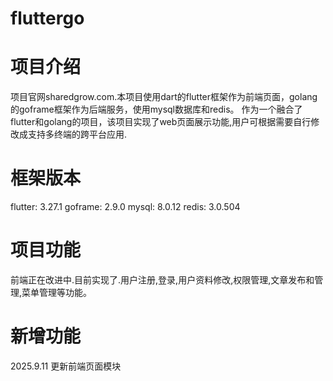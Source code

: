 # fluttergo

# 项目介绍
项目官网sharedgrow.com.本项目使用dart的flutter框架作为前端页面，golang的goframe框架作为后端服务，使用mysql数据库和redis。
作为一个融合了flutter和golang的项目，该项目实现了web页面展示功能,用户可根据需要自行修改成支持多终端的跨平台应用.


# 框架版本
flutter: 3.27.1
goframe: 2.9.0
mysql: 8.0.12
redis: 3.0.504

# 项目功能
前端正在改进中.目前实现了.用户注册,登录,用户资料修改,权限管理,文章发布和管理,菜单管理等功能。

# 新增功能
2025.9.11 更新前端页面模块
